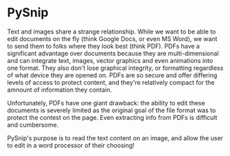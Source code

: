 # PySnip

Text and images share a strange relationship. While we want to be able to edit documents on the fly (think Google Docs, or even MS Word), we want to send them to folks where they look best (think PDF). PDFs have a significant advantage over documents because they are multi-dimensional and can integrate text, images, vector graphics and even animations into one format. They also don't lose graphical integrity, or formatting regardless of what device they are opened on. PDFs are so secure and offer differing levels of access to protect content, and they're relatively compact for the amnount of information they contain. 

Unfortunately, PDFs have one giant drawback: the ability to edit these documents is severely limited as the original goal of the file format was to protect the contest on the page. Even extracting info from PDFs is difficult and cumbersome. 

PySnip's purpose is to read the text content on an image, and allow the user to edit in a word processor of their choosing! 
